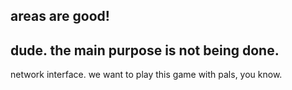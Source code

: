 
## areas are good!


## dude. the main purpose is not being done.

network interface. we want to play this game with pals, you know.
